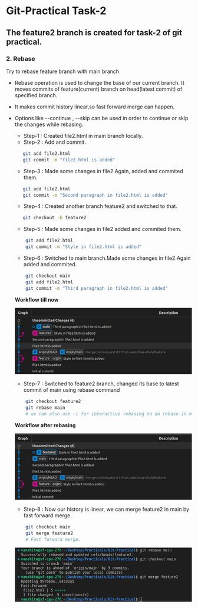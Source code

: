 # Git-Practical Task-2
## The feature2 branch is created for task-2 of git practical. 
### 2. Rebase

Try to rebase feature branch with main branch

- Rebase operation is used to change the base of our current branch. It moves commits of feature(current) branch on head(latest commit) of specified branch.
- It makes commit history linear,so fast forward merge can happen.
- Options like --continue , --skip can be used in order to continue or skip the changes while rebasing.

  - Step-1 : Created file2.html in main branch locally.
  - Step-2 : Add and commit.

  ```bash
     git add file2.html
     git commit -m "file2.html is added"
  ```

  - Step-3 : Made some changes in file2.Again, added and commited them.

  ```bash
     git add file2.html
     git commit -m "Second paragraph in file2.html is added"
  ```

  - Step-4 : Created another branch feature2 and switched to that.

  ```bash
     git checkout -b feature2
  ```

  - Step-5 : Made some changes in file2 added and commited them.

  ```bash
      git add file2.html
      git commit -m "Style in file2.html is added"
  ```

  - Step-6 : Switched to main branch.Made some changes in file2.Again added and commited.

  ```bash
      git checkout main
      git add file2.html
      git commit -m "Third paragraph in file2.html is added"
  ```

  **Workflow till now**

  ![practical 2 workflow before rebasing](./task2/workflow_before..png)

  - Step-7 : Switched to feature2 branch, changed its base to latest commit of main using rebase command

  ```bash
      git checkout feature2
      git rebase main
      # we can also use -i for interactive rebasing to do rebase in more flexible way.
  ```

  **Workflow after rebasing**

  ![practical 2 workflow after rebasing](./task2/workflow_after.png)

  - Step-8 : Now our history is linear, we can merge feature2 in main by fast forward merge.

  ```bash
      git checkout main
      git merge feature2
      # Fast forward merge.
  ```

  ![practical 2 fastforward merge](./task2/ff_merge.png)
